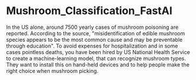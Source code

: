 # Mushroom_Classification_FastAI

In the US alone, around 7500 yearly cases of mushroom poisoning are reported. According to the source, "misidentification of edible mushroom species appears to be the most common cause and may be preventable through education". To avoid expenses for hospitalization and in some cases pointless deaths, you have been hired by US National Health Service to create a machine-learning model, that can recognize mushroom types. They want to install this on hand-held devices and to help people make the right choice when mushroom picking.
